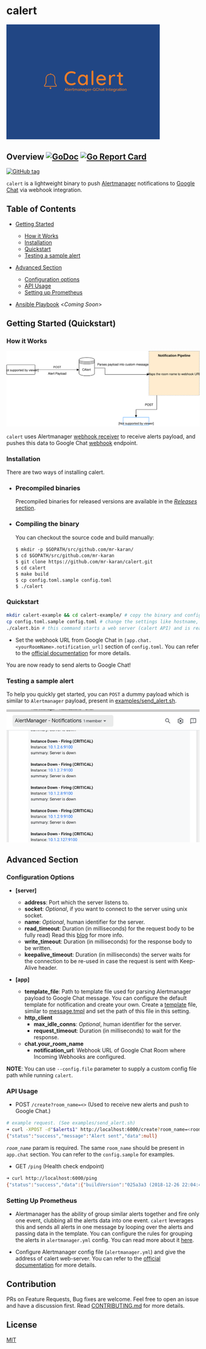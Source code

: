 # calert

<img src="images/logo.png" width="400">

## Overview [![GoDoc](https://godoc.org/github.com/mr-karan/calert?status.svg)](https://godoc.org/github.com/mr-karan/calert) [![Go Report Card](https://goreportcard.com/badge/github.com/mr-karan/calert)](https://goreportcard.com/report/github.com/mr-karan/calert)

[![GitHub tag](https://img.shields.io/github/tag/mr-karan/calert.svg)](https://github.com/mr-karan/calert/releases/)

`calert` is a lightweight binary to push [Alertmanager](https://github.com/prometheus/alertmanager) notifications to [Google Chat](http://chat.google.com) via webhook integration.

## Table of Contents

-   [Getting Started](#getting-started-quickstart)

    -   [How it Works](#how-it-works)
    -   [Installation](#installation)
    -   [Quickstart](#quickstart)
    -   [Testing a sample alert](#testing-a-sample-alert)

-   [Advanced Section](#advanced-section)

    -   [Configuration options](#configuation-options)
    -   [API Usage](#api-usage)
    -   [Setting up Prometheus](#setting-up-prometheus)

-   [Ansible Playbook](#ansible-playbook) <_Coming Soon_>

## Getting Started (Quickstart)

### How it Works

![](images/calert.svg)

`calert` uses Alertmanager [webhook receiver](https://prometheus.io/docs/alerting/configuration/#webhook_config) to receive alerts payload, and pushes this data to Google Chat [webhook](https://developers.google.com/hangouts/chat/how-tos/webhooks) endpoint.

### Installation

There are two ways of installing calert.

-   ### Precompiled binaries

    Precompiled binaries for released versions are available in the [_Releases_ section](https://github.com/mr-karan/calert/releases/).

-   ### Compiling the binary

    You can checkout the source code and build manually:

    ```
    $ mkdir -p $GOPATH/src/github.com/mr-karan/
    $ cd $GOPATH/src/github.com/mr-karan
    $ git clone https://github.com/mr-karan/calert.git
    $ cd calert
    $ make build
    $ cp config.toml.sample config.toml
    $ ./calert
    ```

### Quickstart

```sh
mkdir calert-example && cd calert-example/ # copy the binary and config.toml.sample in this folder
cp config.toml.sample config.toml # change the settings like hostname, address, google chat webhook url, timeouts etc in this file.
./calert.bin # this command starts a web server (calert API) and is ready to receive events from alertmanager
```

-   Set the webhook URL from Google Chat in `[app.chat.<yourRoomName>.notification_url]` section of `config.toml`. You can refer to the [official documentation](https://developers.google.com/hangouts/chat/quickstart/incoming-bot-python#step_1_register_the_incoming_webhook) for more details.

You are now ready to send alerts to Google Chat!

### Testing a sample alert

To help you quickly get started, you can `POST` a dummy payload which is similar to `Alertmanager` payload, present in [examples/send_alert.sh](examples/send_alert.sh).

![](images/gchat.png)

## Advanced Section

### Configuration Options

-   **[server]**

    -   **address**: Port which the server listens to.
    -   **socket**: _Optional_, if you want to connect to the server using unix socket.
    -   **name**: _Optional_, human identifier for the server.
    -   **read_timeout**: Duration (in milliseconds) for the request body to be fully read) Read this [blog](https://blog.cloudflare.com/the-complete-guide-to-golang-net-http-timeouts/) for more info.
    -   **write_timeout**: Duration (in milliseconds) for the response body to be written.
    -   **keepalive_timeout**: Duration (in milliseconds) the server waits for the connection to be re-used in case the request is sent with Keep-Alive header.

-   **[app]**

    -   **template_file**: Path to template file used for parsing Alertmanager payload to Google Chat message. You can configure the default template for notification and create your own. Create a [template](https://golang.org/pkg/text/template/) file, similar to [message.tmpl](message.tmpl) and set the path of this file in this setting.
    -   **http_client**
        -   **max_idle_conns**: _Optional_, human identifier for the server.
        -   **request_timeout**: Duration (in milliseconds) to wait for the response.
    -   **chat.your_room_name**
        -   **notification_url**: Webhook URL of Google Chat Room where Incoming Webhooks are configured.

**NOTE**: You can use `--config.file` parameter to supply a custom config file path while running `calert`.

### API Usage

-   POST `/create?room_name=<>` (Used to receive new alerts and push to Google Chat.)

```sh
# example request. (See examples/send_alert.sh)
➜ curl -XPOST -d"$alerts1" http://localhost:6000/create?room_name=<room> -i
{"status":"success","message":"Alert sent","data":null}
```

_`room_name`_ param is required. The same `room_name` should be present in `app.chat` section. You can refer to the `config.sample` for examples.

-   GET `/ping` (Health check endpoint)

```sh
➜ curl http://localhost:6000/ping
{"status":"success","data":{"buildVersion":"025a3a3 (2018-12-26 22:04:46 +0530)","buildDate":"2018-12-27 10:41:52","ping":"pong"}}
```

### Setting Up Prometheus

-   Alertmanager has the ability of group similar alerts together and fire only one event, clubbing all the alerts data into one event. `calert` leverages this and sends all alerts in one message by looping over the alerts and passing data in the template. You can configure the rules for grouping the alerts in `alertmanager.yml` config. You can read more about it [here](https://github.com/prometheus/docs/blob/master/content/docs/alerting/alertmanager.md#grouping).

*   Configure Alertmanager config file (`alertmanager.yml`) and give the address of calert web-server. You can refer to the [official documentation](https://prometheus.io/docs/alerting/configuration/#webhook_config) for more details.

## Contribution

PRs on Feature Requests, Bug fixes are welcome. Feel free to open an issue and have a discussion first. Read [CONTRIBUTING.md](CONTRIBUTING.md) for more details.

## License

[MIT](license)
